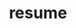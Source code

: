 ---
title: resume
heroTitle: R&eacute;sum&eacute;
template: resume.hbt
type: website
description: Walker Randolph Smith's Resume
hero: resume.png
summary: Technology enthusiast, proud Eagle Scout, and software craftsman
goal: Maintain a constant improvement and regularly empty my full glass.
jobs:
 -
  name: VersionOne
  position: Developer
  interval: "December 2014 - Ongoing"
  activities:
    - "Revived the VersionOne JavaScript SDK which allows for users to develop third party systems that can integrate with VersionOne"
    - "Contributed to the conversion from propriety module system to the ES2015 module system"
    - "Developed command line automation tools to populate VersionOne instances with data reducing time in development and testing"
 -
  name: Bluetube
  position: "Web Developer"
  interval: "September 2014 - Decemeber 2014"
  activities:
    - "Developed web application using C# .NET, Entity Framework, D3, and Angular"
    - "Socialized client side technologies including browserify and gulp"

skills:
 -
  name: JavaScript/ES2015/Node
  level: 4
 -
  name: Git
  level: 4
 -
  name: TDD
  level: 3
 -
  name: C#
  level: 3
 -
  name: Python
  level: 2
 -
  name: Android
  level: 2
 -
  name: Pair Programming
  level: 4
 -
   name: HTML5
   level: 4
 -
  name: CSS3/LESS/SASS
  level: 4
 -
  name: SQL/NOSQL
  level: 3

frameworks:
 -
  name: React
  level: 4
 -
  name: Angular
  level: 4
 -
  name: Meteor
  level: 4
 -
  name: Redux
  level: 4
 -
  name: Immutable
  level: 3
 -
   name: Webpack/Browserify
   level: 3
 -
   name: Docker
   level: 3
 -
  name: LINQ
  level: 4
 -
  name: MongoDB
  level: 3

projects:
 -
  name: VersionOne.Planr
  position: VersionOne.Planr
  link: VersionOne.Planr
  url: http://github.com/walkerrandolphsmith/VersionOne.Planr
  description: Web application that facilitates 3 amigo sessions. Assets are synced with a VersionOne instance while providing enhanced micro-interactions to create acceptance criteria with Gerkin style semantics.
 -
  name: Yolo
  link: Yolo
  url: http://www.github.com/walkerrandolphsmith.com/yolo
  description: Android application that allows parents to get informed when their child is in a vehicle so they can choose to remotely lock the device with a one time password to help prevent texting while driving among teen drivers.
 -
  name: Hush
  link: Hush
  url: http://www.github.com/walkerrandolphsmith.com/hush
  description: Android application to silence your device when you enter a saved location and un-silence the device when you leave.
 -
  name: Roku Remote
  link: Roku Remote
  url: http://www.github.com/walkerrandolphsmith.com/roku-remote
  description: Android and iOs application to control your roku device. Configure your favorite channel as quick actions on your remote.

education:
 -
  name: Columbus State University
  alt: Computer Science
  mentions: "ACM, ACM Student Chapter Secretary, ACM Programming Competition Participant,"
  interval: "Aug 2008 - May 2013"
  description: "I obtained a fundamental understanding of a wide range of topics in computer science. I applied said knowledge to produce working solutions while developing soft and hard skills. I was an elected officer of the ACM student chapter, Presidents List recipient and was a participant in the ACM Programming Challenge Competition."

---